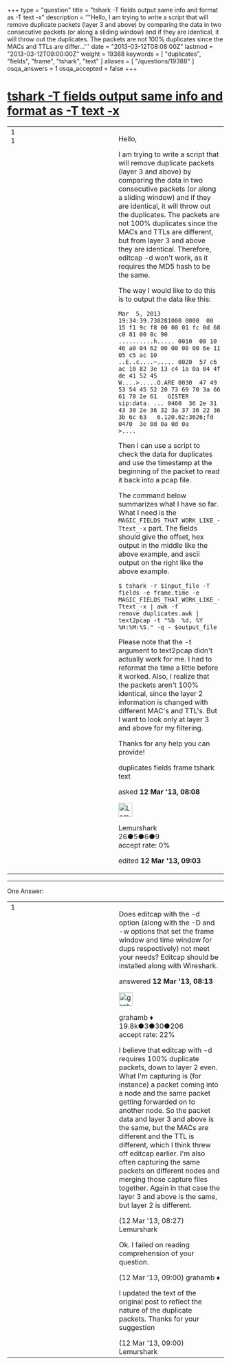 +++
type = "question"
title = "tshark -T fields output same info and format as -T text -x"
description = '''Hello, I am trying to write a script that will remove duplicate packets (layer 3 and above) by comparing the data in two consecutive packets (or along a sliding window) and if they are identical, it will throw out the duplicates. The packets are not 100% duplicates since the MACs and TTLs are differ...'''
date = "2013-03-12T08:08:00Z"
lastmod = "2013-03-12T09:00:00Z"
weight = 19388
keywords = [ "duplicates", "fields", "frame", "tshark", "text" ]
aliases = [ "/questions/19388" ]
osqa_answers = 1
osqa_accepted = false
+++

<div class="headNormal">

# [tshark -T fields output same info and format as -T text -x](/questions/19388/tshark-t-fields-output-same-info-and-format-as-t-text-x)

</div>

<div id="main-body">

<div id="askform">

<table id="question-table" style="width:100%;"><colgroup><col style="width: 50%" /><col style="width: 50%" /></colgroup><tbody><tr class="odd"><td style="width: 30px; vertical-align: top"><div class="vote-buttons"><span id="post-19388-upvote" class="ajax-command post-vote up" rel="nofollow" title="I like this post (click again to cancel)"> </span><div id="post-19388-score" class="post-score" title="current number of votes">1</div><span id="post-19388-downvote" class="ajax-command post-vote down" rel="nofollow" title="I dont like this post (click again to cancel)"> </span> <span id="favorite-mark" class="ajax-command favorite-mark" rel="nofollow" title="mark/unmark this question as favorite (click again to cancel)"> </span><div id="favorite-count" class="favorite-count">1</div></div></td><td><div id="item-right"><div class="question-body"><p>Hello,</p><p>I am trying to write a script that will remove duplicate packets (layer 3 and above) by comparing the data in two consecutive packets (or along a sliding window) and if they are identical, it will throw out the duplicates. The packets are not 100% duplicates since the MACs and TTLs are different, but from layer 3 and above they are identical. Therefore, editcap -d won't work, as it requires the MD5 hash to be the same.</p><p>The way I would like to do this is to output the data like this:</p><p><code>Mar  5, 2013 19:34:39.738281000 0000  00 15 f1 9c f8 00 00 01 fc 0d 68 c0 81 00 0c 90   ..........h..... 0010  08 10 46 a0 04 62 00 00 00 00 6e 11 05 c5 ac 10   ..E..c....~..... 0020  57 c6 ac 10 82 3e 13 c4 1a 0a 04 4f de 41 52 45   W....&gt;.....O.ARE 0030  47 49 53 54 45 52 20 73 69 70 3a 66 61 70 2e 61   GISTER sip:data. ... 0460  36 2e 31 43 30 2e 36 32 3a 37 36 22 36 3b 6c 63   6.120.62:3626;fd 0470  3e 0d 0a 0d 0a                                    &gt;....</code></p><p>Then I can use a script to check the data for duplicates and use the timestamp at the beginning of the packet to read it back into a pcap file.</p><p>The command below summarizes what I have so far. What I need is the <code>MAGIC_FIELDS_THAT_WORK_LIKE_-Ttext_-x</code> part. The fields should give the offset, hex output in the middle like the above example, and ascii output on the right like the above example.</p><p><code>$ tshark -r $input_file -T fields -e frame.time -e MAGIC_FIELDS_THAT_WORK_LIKE_-Ttext_-x | awk -f remove_duplicates.awk | text2pcap -t "%b  %d, %Y %H:%M:%S." -q - $output_file</code></p><p>Please note that the -t argument to text2pcap didn't actually work for me. I had to reformat the time a little before it worked. Also, I realize that the packets aren't 100% identical, since the layer 2 information is changed with different MAC's and TTL's. But I want to look only at layer 3 and above for my filtering.</p><p>Thanks for any help you can provide!</p></div><div id="question-tags" class="tags-container tags"><span class="post-tag tag-link-duplicates" rel="tag" title="see questions tagged &#39;duplicates&#39;">duplicates</span> <span class="post-tag tag-link-fields" rel="tag" title="see questions tagged &#39;fields&#39;">fields</span> <span class="post-tag tag-link-frame" rel="tag" title="see questions tagged &#39;frame&#39;">frame</span> <span class="post-tag tag-link-tshark" rel="tag" title="see questions tagged &#39;tshark&#39;">tshark</span> <span class="post-tag tag-link-text" rel="tag" title="see questions tagged &#39;text&#39;">text</span></div><div id="question-controls" class="post-controls"></div><div class="post-update-info-container"><div class="post-update-info post-update-info-user"><p>asked <strong>12 Mar '13, 08:08</strong></p><img src="https://secure.gravatar.com/avatar/e96b0196e8e968b1a2d8f6ddfda87ab1?s=32&amp;d=identicon&amp;r=g" class="gravatar" width="32" height="32" alt="Lemurshark&#39;s gravatar image" /><p><span>Lemurshark</span><br />
<span class="score" title="26 reputation points">26</span><span title="5 badges"><span class="badge1">●</span><span class="badgecount">5</span></span><span title="6 badges"><span class="silver">●</span><span class="badgecount">6</span></span><span title="9 badges"><span class="bronze">●</span><span class="badgecount">9</span></span><br />
<span class="accept_rate" title="Rate of the user&#39;s accepted answers">accept rate:</span> <span title="Lemurshark has no accepted answers">0%</span></p></div><div class="post-update-info post-update-info-edited"><p><span> edited <strong>12 Mar '13, 09:03</strong> </span></p></div></div><div id="comments-container-19388" class="comments-container"></div><div id="comment-tools-19388" class="comment-tools"></div><div class="clear"></div><div id="comment-19388-form-container" class="comment-form-container"></div><div class="clear"></div></div></td></tr></tbody></table>

------------------------------------------------------------------------

<div class="tabBar">

<span id="sort-top"></span>

<div class="headQuestions">

One Answer:

</div>

</div>

<span id="19389"></span>

<div id="answer-container-19389" class="answer">

<table style="width:100%;"><colgroup><col style="width: 50%" /><col style="width: 50%" /></colgroup><tbody><tr class="odd"><td style="width: 30px; vertical-align: top"><div class="vote-buttons"><span id="post-19389-upvote" class="ajax-command post-vote up" rel="nofollow" title="I like this post (click again to cancel)"> </span><div id="post-19389-score" class="post-score" title="current number of votes">1</div><span id="post-19389-downvote" class="ajax-command post-vote down" rel="nofollow" title="I dont like this post (click again to cancel)"> </span></div></td><td><div class="item-right"><div class="answer-body"><p>Does editcap with the -d option (along with the -D and -w options that set the frame window and time window for dups respectively) not meet your needs? Editcap should be installed along with Wireshark.</p></div><div class="answer-controls post-controls"></div><div class="post-update-info-container"><div class="post-update-info post-update-info-user"><p>answered <strong>12 Mar '13, 08:13</strong></p><img src="https://secure.gravatar.com/avatar/d2a7e24ca66604c749c7c88c1da8ff78?s=32&amp;d=identicon&amp;r=g" class="gravatar" width="32" height="32" alt="grahamb&#39;s gravatar image" /><p><span>grahamb ♦</span><br />
<span class="score" title="19834 reputation points"><span>19.8k</span></span><span title="3 badges"><span class="badge1">●</span><span class="badgecount">3</span></span><span title="30 badges"><span class="silver">●</span><span class="badgecount">30</span></span><span title="206 badges"><span class="bronze">●</span><span class="badgecount">206</span></span><br />
<span class="accept_rate" title="Rate of the user&#39;s accepted answers">accept rate:</span> <span title="grahamb has 274 accepted answers">22%</span></p></div></div><div id="comments-container-19389" class="comments-container"><span id="19390"></span><div id="comment-19390" class="comment"><div id="post-19390-score" class="comment-score"></div><div class="comment-text"><p>I believe that editcap with -d requires 100% duplicate packets, down to layer 2 even. What I'm capturing is (for instance) a packet coming into a node and the same packet getting forwarded on to another node. So the packet data and layer 3 and above is the same, but the MACs are different and the TTL is different, which I think threw off editcap earlier. I'm also often capturing the same packets on different nodes and merging those capture files together. Again in that case the layer 3 and above is the same, but layer 2 is different.</p></div><div id="comment-19390-info" class="comment-info"><span class="comment-age">(12 Mar '13, 08:27)</span> <span class="comment-user userinfo">Lemurshark</span></div></div><span id="19391"></span><div id="comment-19391" class="comment"><div id="post-19391-score" class="comment-score"></div><div class="comment-text"><p>Ok. I failed on reading comprehension of your question.</p></div><div id="comment-19391-info" class="comment-info"><span class="comment-age">(12 Mar '13, 09:00)</span> <span class="comment-user userinfo">grahamb ♦</span></div></div><span id="19392"></span><div id="comment-19392" class="comment"><div id="post-19392-score" class="comment-score"></div><div class="comment-text"><p>I updated the text of the original post to reflect the nature of the duplicate packets. Thanks for your suggestion</p></div><div id="comment-19392-info" class="comment-info"><span class="comment-age">(12 Mar '13, 09:00)</span> <span class="comment-user userinfo">Lemurshark</span></div></div></div><div id="comment-tools-19389" class="comment-tools"></div><div class="clear"></div><div id="comment-19389-form-container" class="comment-form-container"></div><div class="clear"></div></div></td></tr></tbody></table>

</div>

<div class="paginator-container-left">

</div>

</div>

</div>

